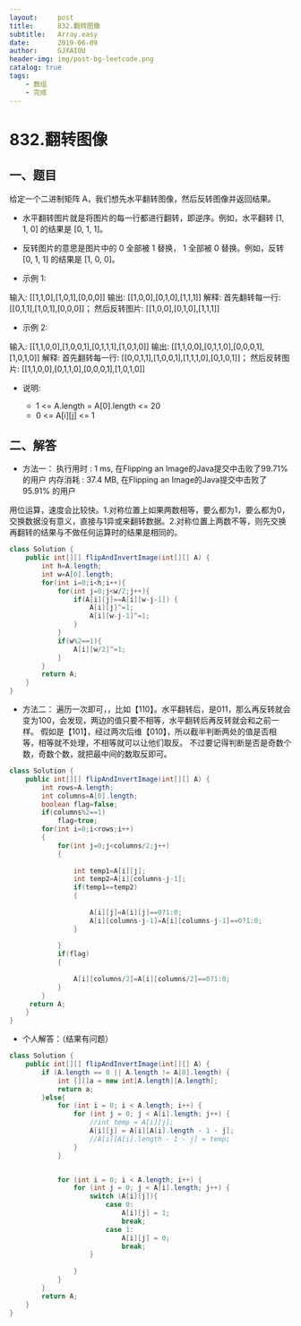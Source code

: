 ```yaml
---
layout:     post
title:      832.翻转图像
subtitle:   Array.easy
date:       2019-06-09
author:     GJXAIOU
header-img: img/post-bg-leetcode.png
catalog: true
tags:
    - 数组
	- 完成 
---
```



# 832.翻转图像

## 一、题目
给定一个二进制矩阵 A，我们想先水平翻转图像，然后反转图像并返回结果。

- 水平翻转图片就是将图片的每一行都进行翻转，即逆序。例如，水平翻转 [1, 1, 0] 的结果是 [0, 1, 1]。

- 反转图片的意思是图片中的 0 全部被 1 替换， 1 全部被 0 替换。例如，反转 [0, 1, 1] 的结果是 [1, 0, 0]。

- 示例 1:

输入: [[1,1,0],[1,0,1],[0,0,0]]
输出: [[1,0,0],[0,1,0],[1,1,1]]
解释: 首先翻转每一行: [[0,1,1],[1,0,1],[0,0,0]]；
     然后反转图片: [[1,0,0],[0,1,0],[1,1,1]]
     
- 示例 2:

输入: [[1,1,0,0],[1,0,0,1],[0,1,1,1],[1,0,1,0]]
输出: [[1,1,0,0],[0,1,1,0],[0,0,0,1],[1,0,1,0]]
解释: 首先翻转每一行: [[0,0,1,1],[1,0,0,1],[1,1,1,0],[0,1,0,1]]；
     然后反转图片: [[1,1,0,0],[0,1,1,0],[0,0,0,1],[1,0,1,0]]

- 说明:

  - 1 <= A.length = A[0].length <= 20
  - 0 <= A[i][j] <= 1








## 二、解答

- 方法一：
执行用时 : 1 ms, 在Flipping an Image的Java提交中击败了99.71% 的用户 内存消耗 : 37.4 MB, 在Flipping an Image的Java提交中击败了95.91% 的用户

用位运算，速度会比较快。1.对称位置上如果两数相等，要么都为1，要么都为0，交换数据没有意义，直接与1异或来翻转数据。2.对称位置上两数不等，则先交换再翻转的结果与不做任何运算时的结果是相同的。

```java
class Solution {
    public int[][] flipAndInvertImage(int[][] A) {
        int h=A.length;
        int w=A[0].length;
        for(int i=0;i<h;i++){
            for(int j=0;j<w/2;j++){
                if(A[i][j]==A[i][w-j-1]) {
                    A[i][j]^=1;
                    A[i][w-j-1]^=1;
                }
            }
            if(w%2==1){
                A[i][w/2]^=1;
            }
        }
        return A;
    }
}
```


- 方法二：
遍历一次即可，，比如【110】。水平翻转后，是011，那么再反转就会变为100，会发现，两边的值只要不相等，水平翻转后再反转就会和之前一样。 假如是【101】，经过两次后维【010】，所以截半判断两处的值是否相等，相等就不处理，不相等就可以让他们取反。 不过要记得判断是否是奇数个数，奇数个数，就把最中间的数取反即可。

```java
class Solution {
    public int[][] flipAndInvertImage(int[][] A) {
        int rows=A.length;
        int columns=A[0].length;
        boolean flag=false;
        if(columns%2==1)
            flag=true;
        for(int i=0;i<rows;i++)
        {
            for(int j=0;j<columns/2;j++)
            {
                
                int temp1=A[i][j];
                int temp2=A[i][columns-j-1];
                if(temp1==temp2)
                {
        
                    A[i][j]=A[i][j]==0?1:0;
                    A[i][columns-j-1]=A[i][columns-j-1]==0?1:0;
                }
             
            }
            if(flag)
            {
               
                A[i][columns/2]=A[i][columns/2]==0?1:0;
            }
        }
     return A;
    }
}
```


- 个人解答：（结果有问题）

```java
class Solution {
    public int[][] flipAndInvertImage(int[][] A) {
        if (A.length == 0 || A.length != A[0].length) {
        	int [][]a = new int[A.length][A.length];
        	return a;
        }else{
        	for (int i = 0; i < A.length; i++) {
        		for (int j = 0; j < A[i].length; j++) {
        			//int temp = A[i][j];
        			A[i][j] = A[i][A[i].length - 1 - j];
        			//A[i][A[i].length - 1 - j] = temp;
        		}
        	}


        	for (int i = 0; i < A.length; i++) {
        		for (int j = 0; j < A[i].length; j++) {
        			switch (A[i][j]){
        				case 0:
        					A[i][j] = 1;
        					break;
        				case 1:
        					A[i][j] = 0;
        					break;
        			}
        				
        		}
        	}
        }
        return A;
    }
}


```
